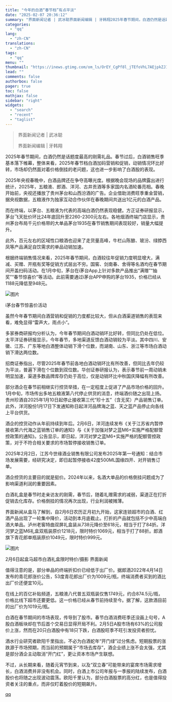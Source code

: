 ```yaml
---
title: "今年的白酒“春节档”有点平淡"
date: "2025-02-07 20:36:12"
summary: "界面新闻记者 | 武冰聪界面新闻编辑 | 牙韩翔2025年春节期间，白酒仍然是话题度最高的刚需礼品。..."
categories:
  - "qq"
lang:
  - "zh-CN"
translations:
  - "zh-CN"
tags:
  - "qq"
menu: ""
thumbnail: "https://inews.gtimg.com/om_ls/OrEY_CgPf8l_jTEfoVhL7AEjpkZJ1GCHsno1Lz0tzPNJIAA_640360/0"
lead: ""
comments: false
authorbox: false
pager: true
toc: false
mathjax: false
sidebar: "right"
widgets:
  - "search"
  - "recent"
  - "taglist"
---
```


> 界面新闻记者 | 武冰聪
> 
> 界面新闻编辑 | 牙韩翔

2025年春节期间，白酒仍然是话题度最高的刚需礼品。春节过后，白酒销售旺季基本落下帷幕，整体来看，2025年春节档白酒加码营销和促销，动销情况环比好转，市场却仍然面对着价格倒挂的老问题，这也进一步影响了白酒股的表现。

2025年央视春晚中，白酒品牌还在争夺高曝光度。根据晚会现场的品牌露出进行统计，2025年，五粮液、郎酒、洋河、古井贡酒等多家国内名酒轮番亮相。春晚开始前，央视还播放了贵州茅台和山西汾酒的广告。企业借助消费旺季重金营销，据央视数据，五粮液作为独家互动合作伙伴在春晚期间共送出1亿元的白酒产品。

而在终端，以茅台、五粮液为代表的高端白酒仍然表现稳健。方正证券研报显示，茅台飞天批价环比24年底回升至2260-2300元左右。各地烟酒终端门店显示，贵州茅台布局千元价格带的大单品茅台1935在春节销售期间表现较好，销量大幅提升。

此外，百元左右的区域性口粮酒也迎来了走货量高峰，牛栏山陈酿、玻汾、绿脖西凤等产品满足自饮需求的单品动销加速。

根据终端销售情况来看，2025年春节期间，白酒较往年促销力度明显增大，满减、买赠、开瓶有奖等促销方式层出不穷。国窖、剑南春、舍得等名酒均在春节期间开盖扫码活动。在1月中旬，茅台在i茅台App上针对多款产品推出“满赠”“抽奖”“春节惊喜价”等活动。此前需要通过i茅台APP申购的茅台1935，价格已经从1188元降低至948元。

![图片](https://inews.gtimg.com/om_bt/OQDgIZc2wuHuwmBuwbrjulDp82Wzmm6w3kS8wGJb36m7oAA/641)

i茅台春节惊喜价活动

虽然今年春节期间白酒营销和促销的力度都比较大，但从白酒渠道销售的表现来看，难免显得“雷声大，雨点小”。

多家券商研报均分析认为，今年春节期间白酒动销环比好转，但同比仍处在低位。太平洋证券研报显示，今年春节，多地渠道反馈白酒动销较为平淡。其中四川、安徽、江苏、广东等地白酒整体动销下滑个位数，而湖南、山东、浙江等市场白酒动销下滑达两位数。

招商证券指出，尽管2025年春节前各地白酒动销环比有所改善，但同比去年仍较为平淡，普遍下滑在个位数到双位数。华创证券研报认为，表示春节前一周动销未明显加速，渠道多数品牌库存仍处于高位，仅是动销环比中秋国庆降幅有所改善。

部分酒企在春节前相继实行控货举措，在一定程度上促进了产品市场价格的回升。1月中旬，市场传出多地五粮液第八代停止供货的消息，终端酒价随之出现上扬。贵州珍酒自2025年1月10日起停止接收第三代“珍十五”（含无奖）产品销售订单。此外，洋河股份1月17日下发通知称日起洋河品牌海之蓝、天之蓝产品停止向各线上平台供货。

酒企的控货动作从年前持续到年后。2月6日，洋河连续发布《关于江苏省内暂停接收第六代海之蓝销售订单的通知》与《关于加强对梦之蓝M6+实施严格配额管控政策的通知》。公告显示，即日起，洋河对梦之蓝M6+实施严格的配额管控政策，对于不符合相关要求的市场暂停接收销售订单。

2025年2月2日，江苏今世缘酒业销售有限公司发布2025年第一号通知：结合市场发展需要，经研究决定，即日起暂停接收42度500ML国缘四开、对开销售订单。

酒企控货的主要目的就是挺价。2024年以来，名酒大单品的价格倒挂问题成为了影响渠道利润的重要因素。

白酒礼盒是春节时走亲访友的刚需，春节后，随着礼赠需求的减弱，渠道正在打折促销去化库存。价格倒挂的情况再次出现，行业利润被摊薄。

界面新闻从盒马了解到，自2月6日农历正月初九开始，这家连锁超市的白酒、红酒产品出现了一轮集中降价，活动到本月底截止。打折的产品就包括不少中高端白酒大单品。泸州老窖特曲双屏礼盒装从738元降价至618元，相当于打了84折。洋河梦之蓝M6礼盒双瓶装原价1218元，限时特价1069元，相当于打了88折。郎酒旗下青花郎单瓶装原价1049元，限时特价999元。

![图片](https://inews.gtimg.com/om_bt/OR3L_6-u3v6_903fws7-26-MQcXZnVrmr_mTn4dGamTbYAA/641)

2月6日起盒马超市白酒礼盒限时特价/摄影 界面新闻

值得注意的是，部分单品的终端折扣价已经低于出厂价。据郎酒2022年4月14日发布的青花郎涨价公告，53度青花郎出厂价为1009元/瓶，终端消费者买到的酒比出厂价还便宜10元。

在线上的百亿补贴频道，五粮液八代普五双瓶装仅售1749元，约合874.5元/瓶，价格比线下超市还要更低。这一价格已经从春节前持续至今。据了解，这款酒目前的出厂价为1019元/瓶。

白酒在春节期间的市场表现，传导到了股市。春节白酒消费旺季还没画上句号，A股白酒板块却在节后首个交易日显得开局不利。2月5日A股市场有63%的公司股价上涨，然而在20只白酒股中有18只下跌，白酒股旺季不旺引发投资者担忧。

酒水行业研究者欧阳千里指出，不必为白酒蛇年“开门绿”过分焦虑。短期股票的涨跌源于市场预期，而当前的预期属于“市场去库存”，酒企业绩上涨不会太强，尤其是部分酒企主动取消“开门红”，更让资本市场产生联想。

不过，从长期来看，随着元宵节到来，以及“双立春”可能带来的宴席市场需求增长，白酒消费并非没有机会。同时，白酒上市公司年报与一季报的陆续发布，白酒股价也将随之出现波动震荡。欧阳千里认为，部分白酒股票的高分红，也是值得投资者关注的重点，而非仅盯着股价的短期飙升。

[qq](https://new.qq.com/rain/a/20250207A08JLH00)
